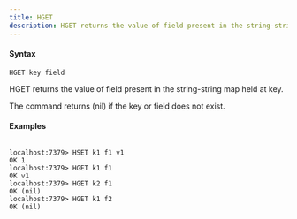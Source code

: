 ```yaml
---
title: HGET
description: HGET returns the value of field present in the string-string map held at key.
---
```


<!-- This file is automatically generated. Any modifications made directly to this file
  may be overwritten. For more details on how this file is generated and how to use
  the related commands, refer to the documentation available in the `internal/cmd/cmd_*.go` files.
-->

#### Syntax

```
HGET key field
```


HGET returns the value of field present in the string-string map held at key.

The command returns (nil) if the key or field does not exist.
	

#### Examples

```

localhost:7379> HSET k1 f1 v1
OK 1
localhost:7379> HGET k1 f1
OK v1
localhost:7379> HGET k2 f1
OK (nil)
localhost:7379> HGET k1 f2
OK (nil)
	
```
